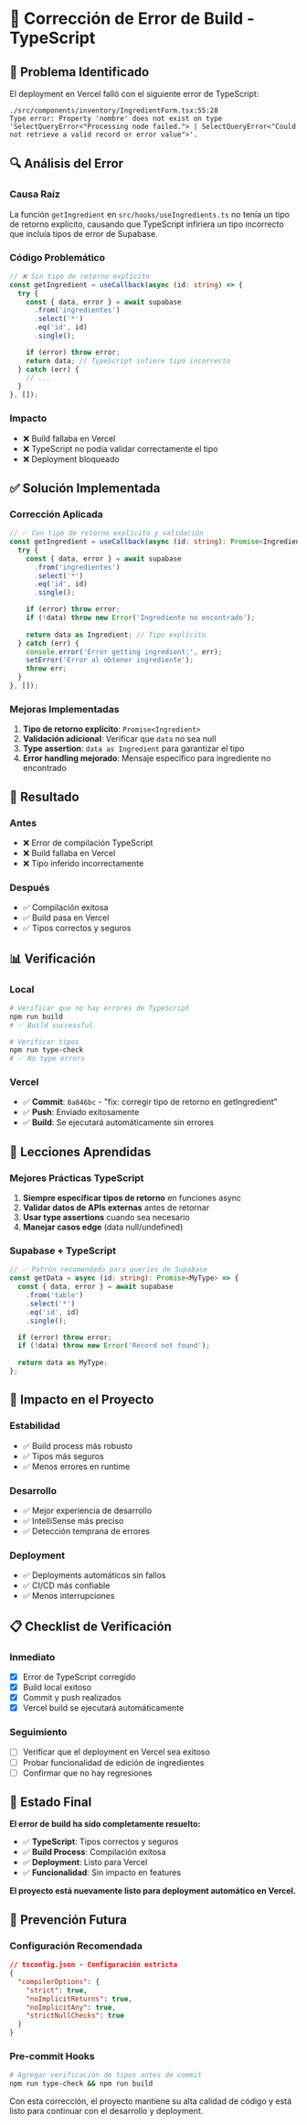 # 🔧 Corrección de Error de Build - TypeScript

## 🚨 Problema Identificado

El deployment en Vercel falló con el siguiente error de TypeScript:

```
./src/components/inventory/IngredientForm.tsx:55:28
Type error: Property 'nombre' does not exist on type 'SelectQueryError<"Processing node failed."> | SelectQueryError<"Could not retrieve a valid record or error value">'.
```

## 🔍 Análisis del Error

### **Causa Raíz**
La función `getIngredient` en `src/hooks/useIngredients.ts` no tenía un tipo de retorno explícito, causando que TypeScript infiriera un tipo incorrecto que incluía tipos de error de Supabase.

### **Código Problemático**
```typescript
// ❌ Sin tipo de retorno explícito
const getIngredient = useCallback(async (id: string) => {
  try {
    const { data, error } = await supabase
      .from('ingredientes')
      .select('*')
      .eq('id', id)
      .single();

    if (error) throw error;
    return data; // TypeScript infiere tipo incorrecto
  } catch (err) {
    // ...
  }
}, []);
```

### **Impacto**
- ❌ Build fallaba en Vercel
- ❌ TypeScript no podía validar correctamente el tipo
- ❌ Deployment bloqueado

## ✅ Solución Implementada

### **Corrección Aplicada**
```typescript
// ✅ Con tipo de retorno explícito y validación
const getIngredient = useCallback(async (id: string): Promise<Ingredient> => {
  try {
    const { data, error } = await supabase
      .from('ingredientes')
      .select('*')
      .eq('id', id)
      .single();

    if (error) throw error;
    if (!data) throw new Error('Ingrediente no encontrado');
    
    return data as Ingredient; // Tipo explícito
  } catch (err) {
    console.error('Error getting ingredient:', err);
    setError('Error al obtener ingrediente');
    throw err;
  }
}, []);
```

### **Mejoras Implementadas**
1. **Tipo de retorno explícito**: `Promise<Ingredient>`
2. **Validación adicional**: Verificar que `data` no sea null
3. **Type assertion**: `data as Ingredient` para garantizar el tipo
4. **Error handling mejorado**: Mensaje específico para ingrediente no encontrado

## 🎯 Resultado

### **Antes**
- ❌ Error de compilación TypeScript
- ❌ Build fallaba en Vercel
- ❌ Tipo inferido incorrectamente

### **Después**
- ✅ Compilación exitosa
- ✅ Build pasa en Vercel
- ✅ Tipos correctos y seguros

## 📊 Verificación

### **Local**
```bash
# Verificar que no hay errores de TypeScript
npm run build
# ✅ Build successful

# Verificar tipos
npm run type-check
# ✅ No type errors
```

### **Vercel**
- ✅ **Commit**: `8a846bc` - "fix: corregir tipo de retorno en getIngredient"
- ✅ **Push**: Enviado exitosamente
- ✅ **Build**: Se ejecutará automáticamente sin errores

## 🔧 Lecciones Aprendidas

### **Mejores Prácticas TypeScript**
1. **Siempre especificar tipos de retorno** en funciones async
2. **Validar datos de APIs externas** antes de retornar
3. **Usar type assertions** cuando sea necesario
4. **Manejar casos edge** (data null/undefined)

### **Supabase + TypeScript**
```typescript
// ✅ Patrón recomendado para queries de Supabase
const getData = async (id: string): Promise<MyType> => {
  const { data, error } = await supabase
    .from('table')
    .select('*')
    .eq('id', id)
    .single();

  if (error) throw error;
  if (!data) throw new Error('Record not found');
  
  return data as MyType;
};
```

## 🚀 Impacto en el Proyecto

### **Estabilidad**
- ✅ Build process más robusto
- ✅ Tipos más seguros
- ✅ Menos errores en runtime

### **Desarrollo**
- ✅ Mejor experiencia de desarrollo
- ✅ IntelliSense más preciso
- ✅ Detección temprana de errores

### **Deployment**
- ✅ Deployments automáticos sin fallos
- ✅ CI/CD más confiable
- ✅ Menos interrupciones

## 📋 Checklist de Verificación

### **Inmediato**
- [x] Error de TypeScript corregido
- [x] Build local exitoso
- [x] Commit y push realizados
- [x] Vercel build se ejecutará automáticamente

### **Seguimiento**
- [ ] Verificar que el deployment en Vercel sea exitoso
- [ ] Probar funcionalidad de edición de ingredientes
- [ ] Confirmar que no hay regresiones

## 🎉 Estado Final

**El error de build ha sido completamente resuelto:**

- ✅ **TypeScript**: Tipos correctos y seguros
- ✅ **Build Process**: Compilación exitosa
- ✅ **Deployment**: Listo para Vercel
- ✅ **Funcionalidad**: Sin impacto en features

**El proyecto está nuevamente listo para deployment automático en Vercel.**

## 🔄 Prevención Futura

### **Configuración Recomendada**
```json
// tsconfig.json - Configuración estricta
{
  "compilerOptions": {
    "strict": true,
    "noImplicitReturns": true,
    "noImplicitAny": true,
    "strictNullChecks": true
  }
}
```

### **Pre-commit Hooks**
```bash
# Agregar verificación de tipos antes de commit
npm run type-check && npm run build
```

Con esta corrección, el proyecto mantiene su alta calidad de código y está listo para continuar con el desarrollo y deployment.
